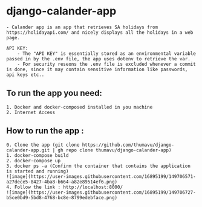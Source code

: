 # django-calander-app
    - Calander app is an app that retrieves SA holidays from https://holidayapi.com/ and nicely displays all the holidays in a web page.
    
    API KEY:
        - The "API KEY" is essentially stored as an environmental variable passed in by the .env file, the app uses dotenv to retrieve the var.
        - For security reseons the .env file is excluded whenever a commit is done, since it may contain sensitive information like passwords, api keys etc..  
    
## To run the app you need:
    1. Docker and docker-composed installed in you machine
    2. Internet Access
    
## How to run the app :
    0. Clone the app (git clone https://github.com/thumavu/django-calander-app.git | gh repo clone thumavu/django-calander-app)
    1. docker-compose build
    2. docker-compose up
    3. docker ps -a (Confirm the container that contains the application is started and running)
    ![image](https://user-images.githubusercontent.com/16895199/149706571-a27dece5-8427-4ba8-b664-a82e89514ef6.png)
    4. Follow the link : http://localhost:8000/ 
    ![image](https://user-images.githubusercontent.com/16895199/149706727-b5ce0bd9-5bd8-4768-bc8e-8799edebface.png)
